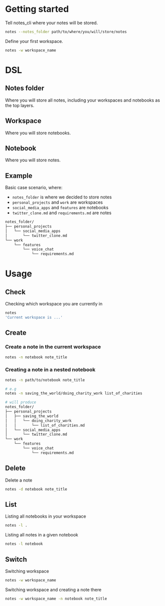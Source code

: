 # Getting started

Tell notes_cli where your notes will be stored.
```bash
notes --notes_folder path/to/where/you/will/store/notes
```

Define your first workspace.
```bash
notes -w workspace_name
```

# DSL
## Notes folder
Where you will store all notes, including your workspaces and notebooks as the top layers.

## Workspace
Where you will store notebooks.

## Notebook
Where you will store notes.

## Example
Basic case scenario, where:  
- `notes_folder` is where we decided to store notes  
- `personal_projects` and `work` are workspaces  
- `social_media_apps` and `features` are notebooks   
- `twitter_clone.md` and `requirements.md` are notes  

```bash
notes_folder/
├── personal_projects
│   └── social_media_apps
│       └── twitter_clone.md
└── work
    └── features
        └── voice_chat
            └── requirements.md
```

# Usage
## Check
Checking which workspace you are currently in
```bash
notes
'Current workspace is ...'
```

## Create
### Create a note in the current workspace
```bash
notes -n notebook note_title
```

### Creating a note in a nested notebook
```bash
notes -n path/to/notebook note_title
```
```bash
# e.g
notes -n saving_the_world/doing_charity_work list_of_charities

# will produce
notes_folder/
├── personal_projects
│   ├── saving_the_world
│   │   └── doing_charity_work
│   │       └── list_of_charities.md
│   └── social_media_apps
│       └── twitter_clone.md
└── work
    └── features
        └── voice_chat
            └── requirements.md
```

## Delete
Delete a note
```bash
notes -d notebook note_title
```

## List
Listing all notebooks in your workspace
```bash
notes -l .
```

Listing all notes in a given notebook
```bash
notes -l notebook
```

## Switch
Switching workspace
```bash
notes -w workspace_name
```

Switching workspace and creating a note there
```bash
notes -w workspace_name -n notebook note_title
```